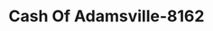 ---
f_zip-code: 38310
f_state-code: TN
title: Cash Of Adamsville-8162
f_phone: 731-632-5441
f_city-only: Adamsville
f_address: 224C N Maple Street Adamsville
f_location-unique-id: '8162'
slug: cash-of-adamsville-8162
updated-on: '2024-05-30T13:46:58.046Z'
created-on: '2024-05-30T13:36:59.803Z'
published-on: '2024-05-30T13:54:32.469Z'
f_city-state: cms/city/adamsville-tn.md
f_company: cms/company/cash-of-adamsville.md
f_state: cms/state/tennessee.md
layout: '[payday-loan].html'
tags: payday-loan
---